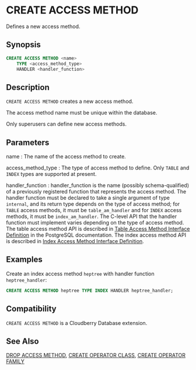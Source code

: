 # CREATE ACCESS METHOD

Defines a new access method.

## Synopsis

```sql
CREATE ACCESS METHOD <name>
    TYPE <access_method_type>
    HANDLER <handler_function>
```

## Description

`CREATE ACCESS METHOD` creates a new access method.

The access method name must be unique within the database.

Only superusers can define new access methods.


## Parameters

name
:   The name of the access method to create.

access_method_type
:   The type of access method to define. Only `TABLE` and `INDEX` types are supported at present.

handler_function
:   handler_function is the name (possibly schema-qualified) of a previously registered function that represents the access method. The handler function must be declared to take a single argument of type `internal`, and its return type depends on the type of access method; for `TABLE` access methods, it must be `table_am_handler` and for `INDEX` access methods, it must be `index_am_handler`. The C-level API that the handler function must implement varies depending on the type of access method. The table access method API is described in [Table Access Method Interface Definition](https://www.postgresql.org/docs/12/tableam.html) in the PostgreSQL documentation. The index access method API is described in [Index Access Method Interface Definition](https://www.postgresql.org/docs/12/indexam.html).

## Examples

Create an index access method `heptree` with handler function `heptree_handler`:

``` sql
CREATE ACCESS METHOD heptree TYPE INDEX HANDLER heptree_handler;
```

## Compatibility

`CREATE ACCESS METHOD` is a Cloudberry Database extension.

## See Also

[DROP ACCESS METHOD](/docs/sql-statements/sql-statement-drop-access-method.md), [CREATE OPERATOR CLASS](/docs/sql-statements/sql-statement-create-operator-class.md), [CREATE OPERATOR FAMILY](/docs/sql-statements/sql-statement-create-operator-family.md)



